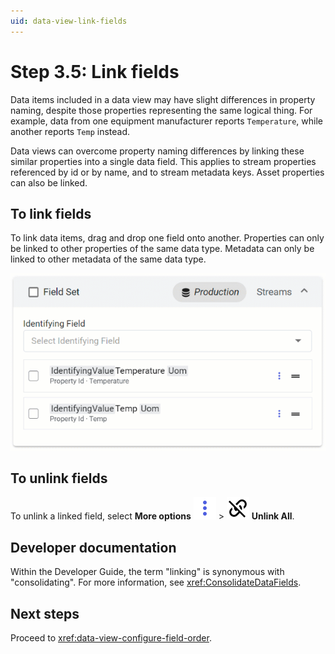 ```yaml
---
uid: data-view-link-fields
---
```


# Step 3.5: Link fields

Data items included in a data view may have slight differences in property naming, despite those properties representing the same logical thing. For example, data from one equipment manufacturer reports `Temperature`, while another reports `Temp` instead.

Data views can overcome property naming differences by linking these similar properties into a single data field. This applies to stream properties referenced by id or by name, and to stream metadata keys. Asset properties can also be linked.

## To link fields

To link data items, drag and drop one field onto another. Properties can only be linked to other properties of the same data type. Metadata can only be linked to other metadata of the same data type.

![link fields](_images/link-fields.gif)

## To unlink fields

To unlink a linked field, select **More options** ![alt](../../_icons/branded/dots-vertical.svg) > ![alt](../../_icons/default/link-variant-off.svg) **Unlink All**.

## Developer documentation

Within the Developer Guide, the term "linking" is synonymous with "consolidating". For more information, see <xref:ConsolidateDataFields>.

## Next steps

Proceed to <xref:data-view-configure-field-order>.